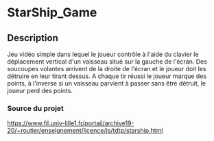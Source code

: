 # StarShip_Game

## Description 

Jeu vidéo simple dans lequel le joueur contrôle à l'aide du clavier le déplacement vertical d'un vaisseau situé sur la gauche de l'écran. Des soucoupes volantes arrivent de la droite de l'écran et le joueur doit les détruire en leur tirant dessus. A chaque tir réussi le joueur marque des points, à l'inverse si un vaisseau parvient à passer sans être détruit, le joueur perd des points.


### Source du projet
https://www.fil.univ-lille1.fr/portail/archive19-20/~routier/enseignement/licence/js/tdtp/starship.html